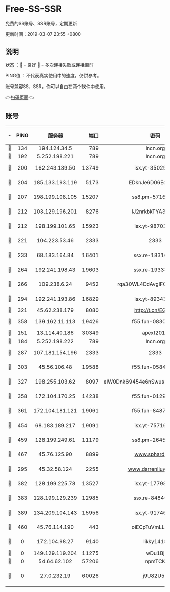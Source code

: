 # Free-SS-SSR

免费的SS账号、SSR账号，定期更新

更新时间：2019-03-07 23:55 +0800

## 说明

状态     ：🙂 - 良好 🙁 - 多次连接失败或连接超时

PING值   ：不代表真实使用中的速度，仅供参考。

账号兼容SS、SSR，你可以自由在两个软件中使用。

👉[扫码页面](https://liesauer.github.io/Free-SS-SSR/)👈

## 账号

|-|PING|服务器|端口|密码|加密方式|区域|
|:----:|:----:|:-----:|-----:|:----:|:----:|:----:|
|🙂|134|194.124.34.5|789|lncn.org|rc4|JP|
|🙂|192|5.252.198.221|789|lncn.org|rc4|JP|
|🙂|200|162.243.139.50|13749|isx.yt-35029494|aes-256-cfb|US|
|🙂|204|185.133.193.119|5173|EDknJe6D06EoWDaw|aes-256-cfb|US|
|🙂|207|198.199.108.105|15207|ss8.pm-57164721|aes-256-cfb|US|
|🙂|212|103.129.196.201|8276|lJ2nrkbkTYA30wv0|aes-256-cfb|US|
|🙂|212|198.199.101.65|15923|isx.yt-98703063|aes-256-cfb|US|
|🙂|221|104.223.53.46|2333|2333|aes-256-cfb|US|
|🙂|233|68.183.164.84|16401|ssx.re-18316811|aes-256-cfb|US|
|🙂|264|192.241.198.43|19603|ssx.re-19333093|aes-256-cfb|US|
|🙂|266|109.238.6.24|9452|rqa30WL4DdAvgIFG6Fs3znzTa|aes-256-cfb|FR|
|🙂|294|192.241.193.86|16829|isx.yt-89343714|aes-256-cfb|US|
|🙂|321|45.62.238.179|8080|http://t.cn/EGJIyrl|rc4-md5|CA|
|🙂|358|139.162.11.113|19426|f55.fun-08309291|aes-256-cfb|SG|
|🙂|151|13.114.40.186|30349|apext2019|chacha20|JP|
|🙂|184|5.252.198.222|789|lncn.org|rc4|JP|
|🙂|287|107.181.154.196|2333|2333|aes-256-cfb|US|
|🙂|303|45.56.106.48|19588|f55.fun-05844532|aes-256-cfb|US|
|🙂|327|198.255.103.62|8097|eIW0Dnk69454e6nSwuspv9DmS201tQ0D|aes-256-cfb|US|
|🙂|358|172.104.170.25|14238|f55.fun-01292218|aes-256-cfb|SG|
|🙂|361|172.104.181.121|19061|f55.fun-84870600|aes-256-cfb|SG|
|🙂|454|68.183.189.217|19091|isx.yt-75716228|aes-256-cfb|SG|
|🙂|459|128.199.249.61|11179|ss8.pm-26454231|aes-256-cfb|SG|
|🙂|467|45.76.125.90|8899|www.sphard.com|aes-256-cfb|AU|
|🙁|295|45.32.58.124|2255|www.darrenliuwei.com|aes-256-cfb|JP|
|🙁|382|128.199.225.78|13527|isx.yt-17798772|aes-256-cfb|SG|
|🙁|383|128.199.129.239|12985|ssx.re-84845857|aes-256-cfb|SG|
|🙁|389|134.209.104.143|15956|isx.yt-91746156|aes-256-cfb|SG|
|🙁|460|45.76.114.190|443|oiECpTuVmLLxk4Ts|aes-256-cfb|AU|
|🙁|0|172.104.98.27|9140|likky1415|aes-256-cfb|JP|
|🙁|0|149.129.119.204|11275|wDu1Bj|rc4-md5|HK|
|🙁|0|54.64.62.102|57206|npmTCK|rc4-md5|JP|
|🙁|0|27.0.232.19|60026|j9U82U53|xchacha20-ietf-poly1305|HK|
